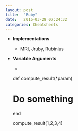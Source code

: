 ```yaml
---
layout: post
title:  "Ruby"
date:   2015-03-28 07:24:32
categories: Cheatsheets
---
```


* __Implementations__
  * MRI, Jruby, Rubinius

* __Variable Arguments__
  * ``` 
  def compute_result(*param)
    # Do something
  end

  compute_result(1,2,3,4)
  ```
